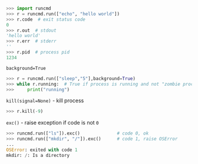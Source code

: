 ```python
>>> import runcmd
>>> r = runcmd.run(["echo", "hello world"])
>>> r.code  # exit status code
0
>>> r.out  # stdout
'hello world'
>>> r.err  # stderr
''
>>> r.pid  # process pid
1234
```

`background=True`
```python
>>> r = runcmd.run(["sleep","5"],background=True)
>>> while r.running:  # True if process is running and not "zombie process"
>>>     print("running")
```
`kill(signal=None)` - kill process
```python
>>> r.kill(-9)
```

`exc()` - raise exception if code is not `0`
```python
>>> runcmd.run(["ls"]).exc()              # code 0, ok
>>> runcmd.run(["mkdir", "/"]).exc()      # code 1, raise OSError
...
OSError: exited with code 1
mkdir: /: Is a directory
```
